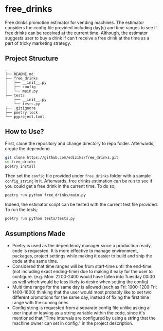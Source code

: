 # free_drinks

Free drinks promotion estimator for vending machines. The estimator considers the config file provided including day(s) and time ranges to see if free drinks can be received at the current time. Although, the estimator suggests user to buy a drink if can't receive a free drink at the time as a part of tricky marketing strategy.

## Project Structure
```
.
├── README.md
├── free_drinks
│   ├── __init__.py
│   ├── config
│   └── main.py
├── tests
    ├── __init__.py
    └── tests.py
├── .gitignore
├── poetry.lock
└── pyproject.toml
```

## How to Use?

First, clone the repository and change directory to repo folder. Afterwards, create the dependenci
```bash
git clone https://github.com/ediziks/free_drinks.git
cd free_drinks
poetry install
```
Then set the `config` file provided under `free_drinks` folder with a sample `config_string` in it. Afterwards, free drinks estimation can be run to see if you could get a free drink in the current time. To do so;
```bash
poetry run python free_drinks/main.py
```
Indeed, the estimator script can be tested with the current test file provided. To run the tests;
```bash
poetry run python tests/tests.py
```

## Assumptions Made
- Poetry is used as the dependency manager since a production ready code is requested. It is more effective to manage environment, packages, project settings while making it easier to build and ship the code at the same time.
- Considered that time ranges will be from start-time until the end-time (not including exact ending-time) due to making it easy for the user to configure. (e.g. Mon: 2200-2400 would have fallen into Tuesday 00:00 as well which would be less likely to desire when setting the config)
- Multi time range for the same day is allowed (such as Fri: 1000-1200 Fri: 1400-1600) thinking that the user would most probably like to set two different promotions for the same day, instead of fixing the first time range with the coming ones.
- Config string is requested from a separate config file unlike asking a user input or leaving as a string variable within the code, since it's mentioned that "Time intervals are configured by using a string that the machine owner can set in config." in the project description.
